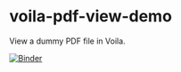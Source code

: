 # voila-pdf-view-demo
View a dummy PDF file in Voila. 

[![Binder](https://mybinder.org/badge_logo.svg)](https://mybinder.org/v2/gh/ollyhensby/voila-pdf-view-demo/main?labpath=view_pdf_file.ipynb)
